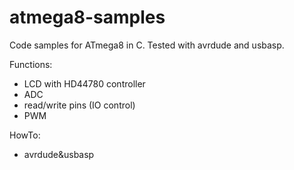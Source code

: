 atmega8-samples
===============

Code samples for ATmega8 in C. Tested with avrdude and usbasp.

Functions:
 - LCD with HD44780 controller
 - ADC
 - read/write pins (IO control)
 - PWM

HowTo:
 - avrdude&usbasp